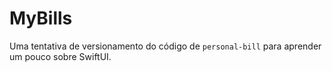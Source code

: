 # MyBills


Uma tentativa de versionamento do código de `personal-bill` para aprender um pouco sobre SwiftUI.
